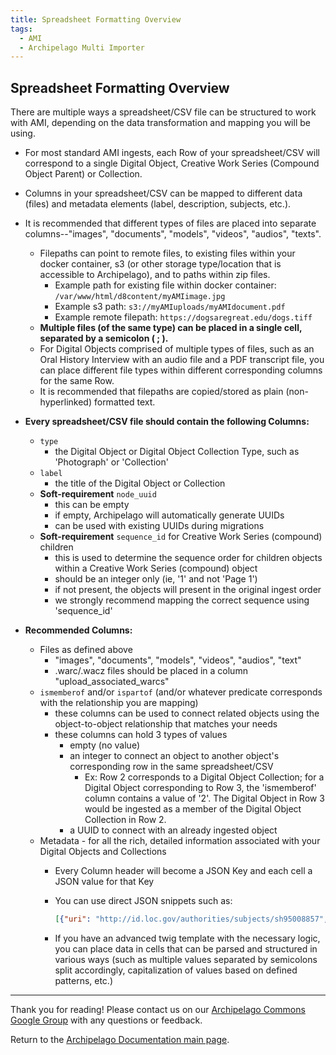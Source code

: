 ```yaml
---
title: Spreadsheet Formatting Overview
tags:
  - AMI
  - Archipelago Multi Importer
---
```


## Spreadsheet Formatting Overview

There are multiple ways a spreadsheet/CSV file can be structured to work with AMI, depending on the data transformation and mapping you will be using.

- For most standard AMI ingests, each Row of your spreadsheet/CSV will correspond to a single Digital Object, Creative Work Series (Compound Object Parent) or Collection.
- Columns in your spreadsheet/CSV can be mapped to different data (files) and metadata elements (label, description, subjects, etc.).

- It is recommended that different types of files are placed into separate columns--"images", "documents", "models", "videos", "audios", "texts".
    - Filepaths can point to remote files, to existing files within your docker container, s3 (or other storage type/location that is accessible to Archipelago), and to paths within zip files.
        - Example path for existing file within docker container:
            `/var/www/html/d8content/myAMIimage.jpg`
        - Example s3 path:
            `s3://myAMIuploads/myAMIdocument.pdf`
        - Example remote filepath:
            `https://dogsaregreat.edu/dogs.tiff`
    - **Multiple files (of the same type) can be placed in a single cell, separated by a semicolon ( ; ).**
    - For Digital Objects comprised of multiple types of files, such as an Oral History Interview with an audio file and a PDF transcript file, you can place different file types within different corresponding columns for the same Row.
    - It is recommended that filepaths are copied/stored as plain (non-hyperlinked) formatted text.

- **Every spreadsheet/CSV file should contain the following Columns:**
    - `type`
        - the Digital Object or Digital Object Collection Type, such as 'Photograph' or 'Collection'
    - `label`
        - the title of the Digital Object or Collection
    - **Soft-requirement** `node_uuid`
        - this can be empty
        - if empty, Archipelago will automatically generate UUIDs
        - can be used with existing UUIDs during migrations
    - **Soft-requirement** `sequence_id` for Creative Work Series (compound) children
        - this is used to determine the sequence order for children objects within a Creative Work Series (compound) object
        - should be an integer only (ie, '1' and not 'Page 1')
        - if not present, the objects will present in the original ingest order
        - we strongly recommend mapping the correct sequence using 'sequence_id'

- **Recommended Columns:**
    - Files as defined above
        - "images", "documents", "models", "videos", "audios", "text"
        - .warc/.wacz files should be placed in a column "upload_associated_warcs"
    - `ismemberof` and/or `ispartof` (and/or whatever predicate corresponds with the relationship you are mapping)
        - these columns can be used to connect related objects using the object-to-object relationship that matches your needs
        - these columns can hold 3 types of values
            - empty (no value)
            - an integer to connect an object to another object's corresponding row in the same spreadsheet/CSV
              * Ex: Row 2 corresponds to a Digital Object Collection; for a Digital Object corresponding to Row 3, the 'ismemberof' column contains a value of '2'. The Digital Object in Row 3 would be ingested as a member of the Digital Object Collection in Row 2.
            - a UUID to connect with an already ingested object
    - Metadata - for all the rich, detailed information associated with your Digital Objects and Collections
        - Every Column header will become a JSON Key and each cell a JSON value for that Key
        - You can use direct JSON snippets such as:

            ```json
            [{"uri": "http://id.loc.gov/authorities/subjects/sh95008857","label": "Digital libraries"}]
            ```
        - If you have an advanced twig template with the necessary logic, you can place data in cells that can be parsed and structured in various ways (such as multiple values separated by semicolons split accordingly, capitalization of values based on defined patterns, etc.)

___

Thank you for reading! Please contact us on our [Archipelago Commons Google Group](https://groups.google.com/forum/#!forum/archipelago-commons) with any questions or feedback.

Return to the [Archipelago Documentation main page](index.md).
